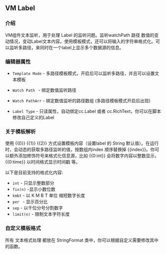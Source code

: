 ## VM Label

### 介绍 

VM组件文本监听，用于处理 Label 的监听问题。监听watchPath  路径 数值的变动情况，变动Label文本内容。使用模板模式，还可以将输入的字符串格式化。可以监听多路径，来同时在一个label上显示多个数据源的信息。

### 编辑器属性

- `Template Mode` - 多路径模板模式，开启后可以监听多路径，并且可以设置文本模板
- `Watch Path ` - 绑定数值监听路径

- `Watch PathArr` - 绑定数值监听的路径数组 (多路径模板模式开启后出现)

- `Label Type` - 只读属性，自动绑定cc.Label 或者 cc.RichText，你可以在脚本修改自己定义的Label



### 关于模板解析

使用 {{0}} {{1}} {{2}} 方式设置模板内容（设置label 的 String 默认值）。在运行时，会动态的获取多路径监听的值，按数组内index 顺序替换掉 {{index}}。你可以额外添加修饰符号来格式化信息源，比如 {{0:int}} 会将数字内容以整数显示，{{0:time}} 以时间格式显示时间戳 等。

以下是目前支持的格式化内容: 

- `int`  - 只显示整数部分
- `fix(n)` -显示小数位数
- `kmbt` - 以 K M B T 单位 缩短数字长度
- `per `  - 显示百分比
- `sep` - 以千位分号分割数字
- `limit(n)` - 限制文本字符长度

### 自定义模板格式

所有 文本格式处理 都放在 StringFormat 类中，你可以根据自定义需要修改其中的函数。